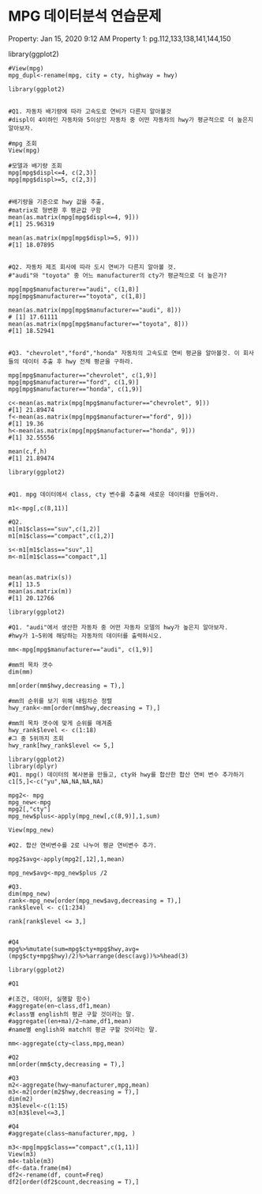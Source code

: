 # MPG 데이터분석 연습문제

Property: Jan 15, 2020 9:12 AM
Property 1: pg.112,133,138,141,144,150

library(ggplot2)
    
    #View(mpg)
    mpg_dupl<-rename(mpg, city = cty, highway = hwy)

    library(ggplot2)
    
    
    #Q1. 자동차 배기량에 따라 고속도로 연비가 다른지 알아볼것
    #displ이 4이하인 자동차와 5이상인 자동차 중 어떤 자동차의 hwy가 평균적으로 더 높은지 알아보자.
    
    #mpg 조회
    View(mpg)
    
    #모델과 배기량 조회
    mpg[mpg$displ<=4, c(2,3)]
    mpg[mpg$displ>=5, c(2,3)]
    
    
    #배기량을 기준으로 hwy 값을 추출, 
    #matrix로 형변환 후 평균값 구함
    mean(as.matrix(mpg[mpg$displ<=4, 9]))
    #[1] 25.96319
    
    mean(as.matrix(mpg[mpg$displ>=5, 9]))
    #[1] 18.07895
    
    
    #Q2. 자동차 제조 회사에 따라 도시 연비가 다른지 알아볼 것.
    #"audi"와 "toyota" 중 어느 manufacturer의 cty가 평균적으로 더 높은가?
    
    mpg[mpg$manufacturer=="audi", c(1,8)]
    mpg[mpg$manufacturer=="toyota", c(1,8)]
    
    mean(as.matrix(mpg[mpg$manufacturer=="audi", 8]))
    # [1] 17.61111
    mean(as.matrix(mpg[mpg$manufacturer=="toyota", 8]))
    #[1] 18.52941
    
    
    #Q3. "chevrolet","ford","honda" 자동차의 고속도로 연비 평균을 알아볼것. 이 회사들의 데이터 추출 후 hwy 전체 평균을 구하라.
    
    mpg[mpg$manufacturer=="chevrolet", c(1,9)]
    mpg[mpg$manufacturer=="ford", c(1,9)]
    mpg[mpg$manufacturer=="honda", c(1,9)]
    
    c<-mean(as.matrix(mpg[mpg$manufacturer=="chevrolet", 9]))
    #[1] 21.89474
    f<-mean(as.matrix(mpg[mpg$manufacturer=="ford", 9]))
    #[1] 19.36
    h<-mean(as.matrix(mpg[mpg$manufacturer=="honda", 9]))
    #[1] 32.55556
    
    mean(c,f,h)
    #[1] 21.89474

    library(ggplot2)
    
    
    #Q1. mpg 데이터에서 class, cty 변수를 추출해 새로운 데이터를 만들어라. 
    
    m1<-mpg[,c(8,11)]
    
    #Q2.
    m1[m1$class=="suv",c(1,2)]
    m1[m1$class=="compact",c(1,2)]
    
    s<-m1[m1$class=="suv",1]
    m<-m1[m1$class=="compact",1]
    
    
    mean(as.matrix(s))
    #[1] 13.5
    mean(as.matrix(m))
    #[1] 20.12766

    library(ggplot2)
    
    #Q1. "audi"에서 생산한 자동차 중 어떤 자동차 모델의 hwy가 높은지 알아보자.
    #hwy가 1~5위에 해당하는 자동차의 데이터를 출력하시오.
    
    mm<-mpg[mpg$manufacturer=="audi", c(1,9)]
    
    #mm의 목차 갯수 
    dim(mm)
    
    mm[order(mm$hwy,decreasing = T),]
    
    #mm의 순위를 보기 위해 내림차순 정렬
    hwy_rank<-mm[order(mm$hwy,decreasing = T),]
    
    #mm의 목차 갯수에 맞게 순위를 매겨줌
    hwy_rank$level <- c(1:18)
    #그 중 5위까지 조회
    hwy_rank[hwy_rank$level <= 5,]

    library(ggplot2)
    library(dplyr)
    #Q1. mpg() 데이터의 복사본을 만들고, cty와 hwy를 합산한 합산 연비 변수 추가하기
    c1[5,]<-c("yu",NA,NA,NA,NA)
    
    mpg2<- mpg
    mpg_new<-mpg
    mpg2[,"cty"]
    mpg_new$plus<-apply(mpg_new[,c(8,9)],1,sum)
    
    View(mpg_new)
    
    #Q2. 합산 연비변수를 2로 나누어 평균 연비변수 추가.
    
    mpg2$avg<-apply(mpg2[,12],1,mean)
    
    mpg_new$avg<-mpg_new$plus /2
    
    #Q3.
    dim(mpg_new)
    rank<-mpg_new[order(mpg_new$avg,decreasing = T),]
    rank$level <- c(1:234)
    
    rank[rank$level <= 3,]
    
    
    #Q4
    mpg%>%mutate(sum=mpg$cty+mpg$hwy,avg=(mpg$cty+mpg$hwy)/2)%>%arrange(desc(avg))%>%head(3)

    library(ggplot2)
    
    #Q1
    
    #(조건, 데이터, 실행할 함수)
    #aggregate(en~class,df1,mean)
    #class별 english의 평균 구할 것이라는 말.
    #aggregate((en+ma)/2~name,df1,mean)
    #name별 english와 match의 평균 구할 것이라는 말.
    
    mm<-aggregate(cty~class,mpg,mean)
    
    #Q2
    mm[order(mm$cty,decreasing = T),]
    
    #Q3
    m2<-aggregate(hwy~manufacturer,mpg,mean)
    m3<-m2[order(m2$hwy,decreasing = T),]
    dim(m2)
    m3$level<-c(1:15)
    m3[m3$level<=3,]
    
    #Q4
    #aggregate(class~manufacturer,mpg, )
    
    m3<-mpg[mpg$class=="compact",c(1,11)]
    View(m3)
    m4<-table(m3)
    df<-data.frame(m4)
    df2<-rename(df, count=Freq)
    df2[order(df2$count,decreasing = T),]